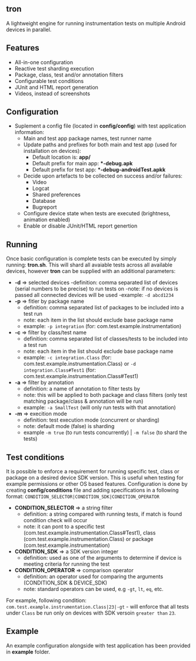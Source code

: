 ## tron
A lightweight engine for running instrumentation tests on multiple Android devices in parallel.

## Features
- All-in-one configuration
- Reactive test sharding execution
- Package, class, test and/or annotation filters
- Configurable test conditions
- JUnit and HTML report generation
- Videos, instead of screenshots

## Configuration
 - Suplement a config file (located in <b>config/config</b>) with test application information:
    - Main and test app package names, test runner name
    - Update paths and prefixes for both main and test app (used for installation on devices):
        - Default location is: <b> app/</b>
        - Default prefix for main app: <b>*-debug.apk</b>
        - Default prefix for test app: <b>*-debug-androidTest.apkk</b>
    - Decide upon artefacts to be collected on success and/or failures:
        - Video
        - Logcat
        - Shared preferences
        - Database
        - Bugreport
    - Configure device state when tests are executed (brightness, animation enabled)
    - Enable or disable JUnit/HTML report genertion

## Running
Once basic configuration is complete tests can be executed by simply running: <b>tron.sh</b>. This will shard all avaiable tests across all available devices, however <b>tron</b> can be supplied with an additional parameters:
- <b>-d</b> => selected devices
    -definition: comma separated list of devices (serial numbers to be precise) to run tests on
    -note: if no devices is passed all connected devices will be used
    -example: `-d abcd1234`
- <b>-p</b> => fitler by package name
    - definition: comma separated list of packages to be included into a test run
    - note: each item in the list should exclude base package name 
    - example: `-p integration` (for: com.test.example.instrumentation)
- <b>-c</b> => filter by class/test name
    - definition: comma separated list of classes/tests to be included into a test run
    - note: each item in the list should exclude base package name 
    - example: `-c integration.Class` (for: com.test.example.instrumentation.Class) or `-d integration.Class#Test1` (for: com.test.example.instrumentation.Class#Test1)
- <b>-a</b> => filter by annotation
    - definition: a name of annotation to filter tests by
    - note: this will be applied to both package and class filters (only test matching package/class & annotation will be run)
    - example: `-a SmallTest` (will only run tests with that annotation)
- <b>-m</b> => execition mode
    - definition: test execution mode (concurrent or sharding)
    - note: default mode (false) is sharding
    - example `-m true` (to run tests concurrently) | `-m false` (to shard the tests)

## Test conditions
It is possible to enforce a requirement for running specific test, class or package on a desired device SDK version. This is useful when testing for example permissions or other OS based features. Configuration is done by creating <b>config/conditions</b> file and adding specifications in a following format:
`CONDITION_SELECTOR|CONDITION_SDK|CONDITION_OPERATOR`

- <b>CONDITION_SELECTOR</b> => a string filter
    - definition: a string compared with running tests, if match is found condition check will occur
    - note: it can pont to a specific test (com.test.example.instrumentation.Class#Test1), class (com.test.example.instrumentation.Class) or package (com.test.example.instrumentation)
- <b>CONDITION_SDK</b> => a SDK version integer
    - definition: used as one of the arguments to determine if device is meeting criteria for running the test
- <b>CONDITION_OPERATOR</b> => comparison operator
    - definition: an operator used for comparing the arguments (CONDITION_SDK & DEVICE_SDK)
    - note: standard operators can be used, e.g `-gt`, `lt`, `eq`, etc.

For example, following condition: `com.test.example.instrumentation.Class|23|-gt` - will enforce that all tests under `Class` be run only on devices with SDK versoin `greater than` `23`.

## Example
An example configuration alongside with test application has been provided in <b>example</b> folder.







